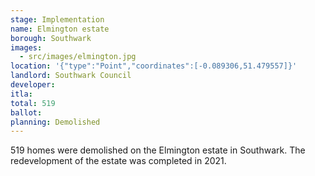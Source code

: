```yaml
---
stage: Implementation 
name: Elmington estate 
borough: Southwark
images:
  - src/images/elmington.jpg
location: '{"type":"Point","coordinates":[-0.089306,51.479557]}'
landlord: Southwark Council
developer:
itla:
total: 519
ballot:
planning: Demolished
---
```

519 homes were demolished on the Elmington estate in Southwark.
The redevelopment of the estate was completed in 2021.

